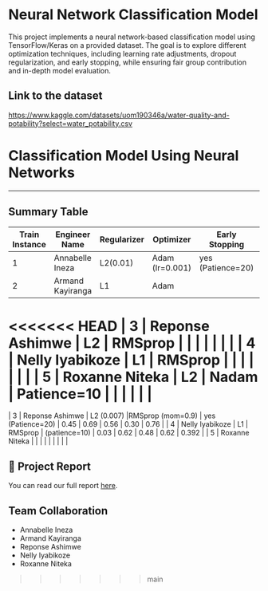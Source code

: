 
# Neural Network Classification Model

This project implements a neural network-based classification model using TensorFlow/Keras on a provided dataset. The goal is to explore different optimization techniques, including learning rate adjustments, dropout regularization, and early stopping, while ensuring fair group contribution and in-depth model evaluation.

## Link to the dataset
https://www.kaggle.com/datasets/uom190346a/water-quality-and-potability?select=water_potability.csv
# Classification Model Using Neural Networks
---

## Summary Table

| Train Instance | Engineer Name | Regularizer | Optimizer | Early Stopping | Dropout Rate | Accuracy | F1 Score | Recall | Precision |
| -------------- | ------------- | ----------- | --------- | -------------- | ------------ | -------- | -------- | ------ | --------- |
| 1 | Annabelle Ineza | L2(0.01) | Adam (lr=0.001) | yes (Patience=20) | 0.3/0.4/0.2 | 0.57 | 0.59 | 0.83 | 0.46 |
| 2 | Armand Kayiranga | L1 | Adam |               |              |          |          |        |           |
<<<<<<< HEAD
| 3 | Reponse Ashimwe  | L2 | RMSprop |            |              |          |          |        |           |
| 4 | Nelly Iyabikoze | L1 | RMSprop |             |              |          |          |        |           |
| 5 | Roxanne Niteka |  L2   |    Nadam     |    Patience=10         |              |          |          |        |           |
=======
| 3 | Reponse Ashimwe | L2 (0.007) |RMSprop (mom=0.9) | yes (Patience=20) | 0.45         | 0.69       | 0.56  | 0.30 | 0.76 |
| 4 | Nelly Iyabikoze | L1 | RMSprop |     (patience=10)        |     0.03         |  0.62       |  0.48        | 0.62       |      0.392     |
| 5 | Roxanne Niteka |     |         |             |              |          |          |        |           |


## 📄 Project Report

You can read our full report [here](https://docs.google.com/document/d/1wvrfSuW0OgqkA_bYPLtgUVW4rlBKksQuwJWycEo6uNE/edit?usp=sharing).


## Team Collaboration

- Annabelle Ineza 
- Armand Kayiranga 
- Reponse Ashimwe 
- Nelly Iyabikoze 
- Roxanne Niteka 
>>>>>>> main
